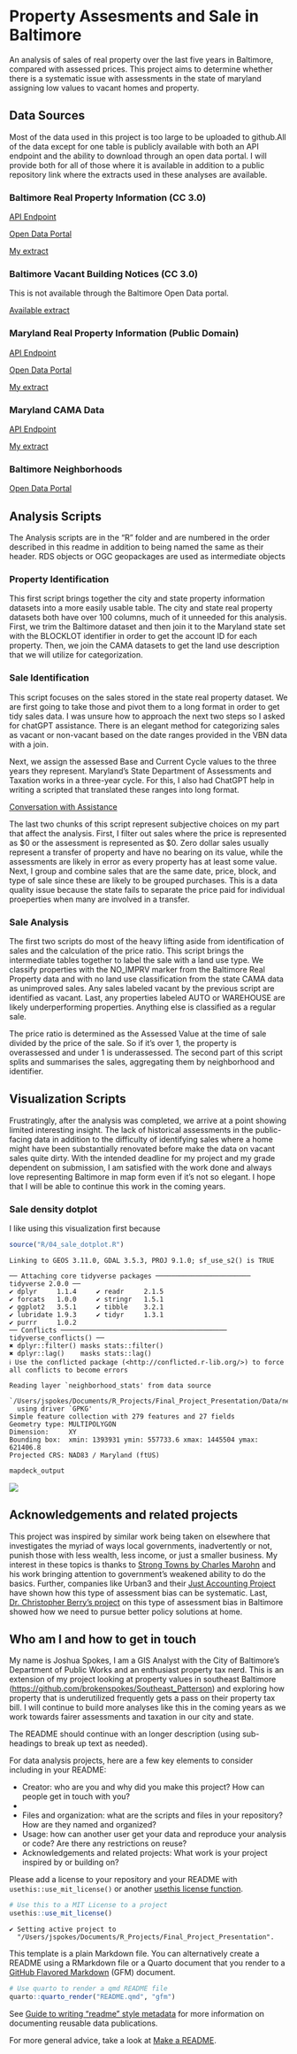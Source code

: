 

# Property Assesments and Sale in Baltimore

An analysis of sales of real property over the last five years in
Baltimore, compared with assessed prices. This project aims to determine
whether there is a systematic issue with assessments in the state of
maryland assigning low values to vacant homes and property.

## Data Sources

Most of the data used in this project is too large to be uploaded to
github.All of the data except for one table is publicly available with
both an API endpoint and the ability to download through an open data
portal. I will provide both for all of those where it is available in
addition to a public repository link where the extracts used in these
analyses are available.

### Baltimore Real Property Information (CC 3.0)

[API
Endpoint](https://geodata.baltimorecity.gov/egis/rest/services/CityView/Realproperty_OB/FeatureServer/0)

[Open Data
Portal](https://data.baltimorecity.gov/datasets/baltimore::real-property-information-2/about)

[My extract](https://doi.org/10.5281/zenodo.14498393)

### Baltimore Vacant Building Notices (CC 3.0)

This is not available through the Baltimore Open Data portal.

[Available extract](https://doi.org/10.5281/zenodo.14497481)

### Maryland Real Property Information (Public Domain)

[API
Endpoint](https://geodata.md.gov/imap/rest/services/PlanningCadastre/MD_ParcelBoundaries/MapServer/0)

[Open Data
Portal](https://opendata.maryland.gov/Business-and-Economy/Maryland-Real-Property-Assessments_Hidden-Property/ed4q-f8tm/about_data)

[My extract](https://doi.org/10.5281/zenodo.14498401)

### Maryland CAMA Data

[API
Endpoint](https://geodata.md.gov/imap/rest/services/PlanningCadastre/MD_ComputerAssistedMassAppraisal/MapServer)

[My extract](https://doi.org/10.5281/zenodo.14498436)

### Baltimore Neighborhoods

[Open Data
Portal](https://data.baltimorecity.gov/datasets/baltimore::neighborhood-statistical-area-nsa-boundaries/about)

## Analysis Scripts

The Analysis scripts are in the “R” folder and are numbered in the order
described in this readme in addition to being named the same as their
header. RDS objects or OGC geopackages are used as intermediate objects

### Property Identification

This first script brings together the city and state property
information datasets into a more easily usable table. The city and state
real property datasets both have over 100 columns, much of it unneeded
for this analysis. First, we trim the Baltimore dataset and then join it
to the Maryland state set with the BLOCKLOT identifier in order to get
the account ID for each property. Then, we join the CAMA datasets to get
the land use description that we will utilize for categorization.

### Sale Identification

This script focuses on the sales stored in the state real property
dataset. We are first going to take those and pivot them to a long
format in order to get tidy sales data. I was unsure how to approach the
next two steps so I asked for chatGPT assistance. There is an elegant
method for categorizing sales as vacant or non-vacant based on the date
ranges provided in the VBN data with a join.

Next, we assign the assessed Base and Current Cycle values to the three
years they represent. Maryland’s State Department of Assessments and
Taxation works in a three-year cycle. For this, I also had ChatGPT help
in writing a scripted that translated these ranges into long format.

[Conversation with
Assistance](https://chatgpt.com/share/675f4586-a0cc-8010-8570-52b9856d12c8)

The last two chunks of this script represent subjective choices on my
part that affect the analysis. First, I filter out sales where the price
is represented as \$0 or the assessment is represented as \$0. Zero
dollar sales usually represent a transfer of property and have no
bearing on its value, while the assessments are likely in error as every
property has at least some value. Next, I group and combine sales that
are the same date, price, block, and type of sale since these are likely
to be grouped purchases. This is a data quality issue because the state
fails to separate the price paid for individual proeperties when many
are involved in a transfer.

### Sale Analysis

The first two scripts do most of the heavy lifting aside from
identification of sales and the calculation of the price ratio. This
script brings the intermediate tables together to label the sale with a
land use type. We classify properties with the NO_IMPRV marker from the
Baltimore Real Property data and with no land use classification from
the state CAMA data as unimproved sales. Any sales labeled vacant by the
previous script are identified as vacant. Last, any properties labeled
AUTO or WAREHOUSE are likely underperforming properties. Anything else
is classified as a regular sale.

The price ratio is determined as the Assessed Value at the time of sale
divided by the price of the sale. So if it’s over 1, the property is
overassessed and under 1 is underassessed. The second part of this
script splits and summarises the sales, aggregating them by neighborhood
and identifier.

## Visualization Scripts

Frustratingly, after the analysis was completed, we arrive at a point
showing limited interesting insight. The lack of historical assessments
in the public-facing data in addition to the difficulty of identifying
sales where a home might have been substantially renovated before make
the data on vacant sales quite dirty. With the intended deadline for my
project and my grade dependent on submission, I am satisfied with the
work done and always love representing Baltimore in map form even if
it’s not so elegant. I hope that I will be able to continue this work in
the coming years.

### Sale density dotplot

I like using this visualization first because

``` r
source("R/04_sale_dotplot.R")
```

    Linking to GEOS 3.11.0, GDAL 3.5.3, PROJ 9.1.0; sf_use_s2() is TRUE

    ── Attaching core tidyverse packages ──────────────────────── tidyverse 2.0.0 ──
    ✔ dplyr     1.1.4     ✔ readr     2.1.5
    ✔ forcats   1.0.0     ✔ stringr   1.5.1
    ✔ ggplot2   3.5.1     ✔ tibble    3.2.1
    ✔ lubridate 1.9.3     ✔ tidyr     1.3.1
    ✔ purrr     1.0.2     
    ── Conflicts ────────────────────────────────────────── tidyverse_conflicts() ──
    ✖ dplyr::filter() masks stats::filter()
    ✖ dplyr::lag()    masks stats::lag()
    ℹ Use the conflicted package (<http://conflicted.r-lib.org/>) to force all conflicts to become errors

    Reading layer `neighborhood_stats' from data source 
      `/Users/jspokes/Documents/R_Projects/Final_Project_Presentation/Data/neighborhood_stats.gpkg' 
      using driver `GPKG'
    Simple feature collection with 279 features and 27 fields
    Geometry type: MULTIPOLYGON
    Dimension:     XY
    Bounding box:  xmin: 1393931 ymin: 557733.6 xmax: 1445504 ymax: 621406.8
    Projected CRS: NAD83 / Maryland (ftUS)

``` r
mapdeck_output
```

![](README_files/figure-commonmark/dotplot-1.png)

## Acknowledgements and related projects

This project was inspired by similar work being taken on elsewhere that
investigates the myriad of ways local governments, inadvertently or not,
punish those with less wealth, less income, or just a smaller business.
My interest in these topics is thanks to [Strong Towns by Charles
Marohn](https://www.strongtowns.org/) and his work bringing attention to
government’s weakened ability to do the basics. Further, companies like
Urban3 and their [Just Accounting
Project](https://www.justaccounting.org/) have shown how this type of
assessment bias can be systematic. Last, [Dr. Christopher Berry’s
project](https://s3.us-east-2.amazonaws.com/propertytaxdata.uchicago.edu/nationwide_reports/web/Baltimore%20city_Maryland.html#5_who_is_over-assessed)
on this type of assessment bias in Baltimore showed how we need to
pursue better policy solutions at home.

## Who am I and how to get in touch

My name is Joshua Spokes, I am a GIS Analyst with the City of
Baltimore’s Department of Public Works and an enthusiast property tax
nerd. This is an extension of my project looking at property values in
southeast Baltimore
(https://github.com/brokenspokes/Southeast_Patterson) and exploring how
property that is underutilized frequently gets a pass on their property
tax bill. I will continue to build more analyses like this in the coming
years as we work towards fairer assessments and taxation in our city and
state.

The README should continue with an longer description (using
sub-headings to break up text as needed).

For data analysis projects, here are a few key elements to consider
including in your README:

- Creator: who are you and why did you make this project? How can people
  get in touch with you?
- 
- Files and organization: what are the scripts and files in your
  repository? How are they named and organized?
- Usage: how can another user get your data and reproduce your analysis
  or code? Are there any restrictions on reuse?
- Acknowledgements and related projects: What work is your project
  inspired by or building on?

Please add a license to your repository and your README with
`usethis::use_mit_license()` or another [usethis license
function](https://usethis.r-lib.org/reference/licenses.html).

``` r
# Use this to a MIT License to a project 
usethis::use_mit_license()
```

    ✔ Setting active project to
      "/Users/jspokes/Documents/R_Projects/Final_Project_Presentation".

This template is a plain Markdown file. You can alternatively create a
README using a RMarkdown file or a Quarto document that you render to a
[GitHub Flavored
Markdown](https://quarto.org/docs/output-formats/gfm.html) (GFM)
document.

``` r
# Use quarto to render a qmd README file
quarto::quarto_render("README.qmd", "gfm")
```

See [Guide to writing “readme” style
metadata](https://data.research.cornell.edu/data-management/sharing/readme/)
for more information on documenting reusable data publications.

For more general advice, take a look at [Make a
README](https://www.makeareadme.com/).
